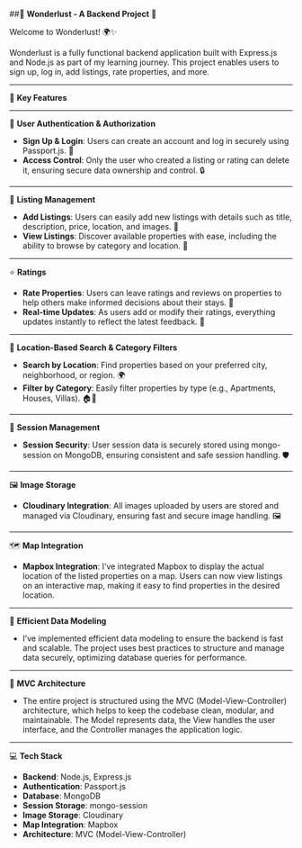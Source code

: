 ##🌟 **Wonderlust - A Backend Project** 🌟

Welcome to Wonderlust! 🌍✨

Wonderlust is a fully functional backend application built with Express.js and Node.js as part of my learning journey. This project enables users to sign up, log in, add listings, rate properties, and more.

---

🚀 **Key Features**

---

🔐 **User Authentication & Authorization**
- **Sign Up & Login**: Users can create an account and log in securely using Passport.js. 💬
- **Access Control**: Only the user who created a listing or rating can delete it, ensuring secure data ownership and control. 🔒

---

🏡 **Listing Management**
- **Add Listings**: Users can easily add new listings with details such as title, description, price, location, and images. 📸
- **View Listings**: Discover available properties with ease, including the ability to browse by category and location. 🧳

---

⭐ **Ratings**
- **Rate Properties**: Users can leave ratings and reviews on properties to help others make informed decisions about their stays. 📝
- **Real-time Updates**: As users add or modify their ratings, everything updates instantly to reflect the latest feedback. 🔄

---

📍 **Location-Based Search & Category Filters**
- **Search by Location**: Find properties based on your preferred city, neighborhood, or region. 🌍
- **Filter by Category**: Easily filter properties by type (e.g., Apartments, Houses, Villas). 🏠🏢

---

💾 **Session Management**
- **Session Security**: User session data is securely stored using mongo-session on MongoDB, ensuring consistent and safe session handling. 🛡️

---

🖼️ **Image Storage**
- **Cloudinary Integration**: All images uploaded by users are stored and managed via Cloudinary, ensuring fast and secure image handling. 🖼️

---

🗺️ **Map Integration**
- **Mapbox Integration**: I’ve integrated Mapbox to display the actual location of the listed properties on a map. Users can now view listings on an interactive map, making it easy to find properties in the desired location.

---

🔧 **Efficient Data Modeling**
- I’ve implemented efficient data modeling to ensure the backend is fast and scalable. The project uses best practices to structure and manage data securely, optimizing database queries for performance.

---

🔄 **MVC Architecture**
- The entire project is structured using the MVC (Model-View-Controller) architecture, which helps to keep the codebase clean, modular, and maintainable. The Model represents data, the View handles the user interface, and the Controller manages the application logic.

---

💻 **Tech Stack**
- **Backend**: Node.js, Express.js
- **Authentication**: Passport.js
- **Database**: MongoDB
- **Session Storage**: mongo-session
- **Image Storage**: Cloudinary
- **Map Integration**: Mapbox
- **Architecture**: MVC (Model-View-Controller)
